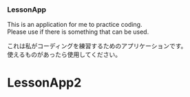 ### LessonApp
This is an application for me to practice coding.  
Please use if there is something that can be used.  

これは私がコーディングを練習するためのアプリケーションです。  
使えるものがあったら使用してください。  
# LessonApp2
